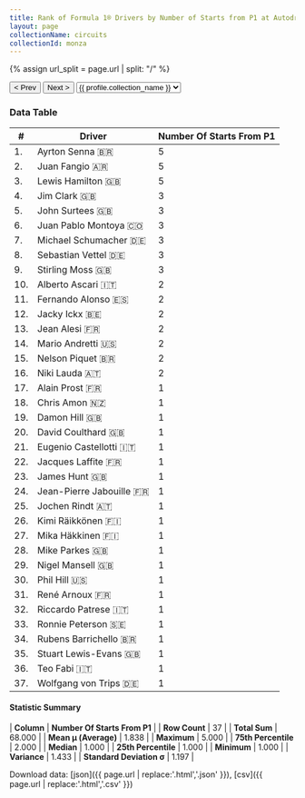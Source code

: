 ```yaml
---
title: Rank of Formula 1® Drivers by Number of Starts from P1 at Autodromo Nazionale di Monza
layout: page
collectionName: circuits
collectionId: monza
---
```


{% assign url_split = page.url | split: "/" %}
<div id="collection-navigation">
<button onclick="selector.options[selector.selectedIndex-1].value && (window.location = selector.options[selector.selectedIndex-1].value);">&lt; Prev</button>
<button onclick="selector.options[selector.selectedIndex+1].value && (window.location = selector.options[selector.selectedIndex+1].value);">Next &gt;</button>
<select id="selector" onchange="this.options[this.selectedIndex].value && (window.location = this.options[this.selectedIndex].value);">
  {% for collectionId in site.data[page.collectionName].refs %}
    {% if collectionId == page.collectionId %}
      {% assign selected = "selected" %}
    {% else %}
      {% assign selected = "" %}
    {% endif %}
    {% assign profile = site.data[page.collectionName][collectionId].profile %}
    <option value="/f1/{{ page.collectionName }}/{{ collectionId }}/{{ url_split[4] }}" {{ selected }}>{{ profile.collection_name }}</option>
  {% endfor %}
</select>
</div>

<canvas id="chart" width="400" height="180"></canvas>
<script>
var data = {
    "datasets": [
        {
            "backgroundColor": [
                "#9C8E8D",
                "#9C8E8D",
                "#9C8E8D",
                "#9C8E8D",
                "#9C8E8D",
                "#9C8E8D",
                "#9C8E8D",
                "#9C8E8D",
                "#9C8E8D",
                "#9C8E8D",
                "#9C8E8D",
                "#9C8E8D",
                "#9C8E8D",
                "#9C8E8D",
                "#9C8E8D",
                "#9C8E8D",
                "#9C8E8D",
                "#9C8E8D",
                "#9C8E8D",
                "#9C8E8D",
                "#9C8E8D",
                "#9C8E8D",
                "#9C8E8D",
                "#9C8E8D",
                "#9C8E8D",
                "#9C8E8D",
                "#9C8E8D",
                "#9C8E8D",
                "#9C8E8D",
                "#9C8E8D",
                "#9C8E8D",
                "#9C8E8D",
                "#9C8E8D",
                "#9C8E8D",
                "#9C8E8D",
                "#9C8E8D",
                "#9C8E8D"
            ],
            "borderColor": [
                "#1D181E",
                "#1D181E",
                "#1D181E",
                "#1D181E",
                "#1D181E",
                "#1D181E",
                "#1D181E",
                "#1D181E",
                "#1D181E",
                "#1D181E",
                "#1D181E",
                "#1D181E",
                "#1D181E",
                "#1D181E",
                "#1D181E",
                "#1D181E",
                "#1D181E",
                "#1D181E",
                "#1D181E",
                "#1D181E",
                "#1D181E",
                "#1D181E",
                "#1D181E",
                "#1D181E",
                "#1D181E",
                "#1D181E",
                "#1D181E",
                "#1D181E",
                "#1D181E",
                "#1D181E",
                "#1D181E",
                "#1D181E",
                "#1D181E",
                "#1D181E",
                "#1D181E",
                "#1D181E",
                "#1D181E"
            ],
            "borderWidth": 1,
            "data": [
                5.0,
                5.0,
                5.0,
                3.0,
                3.0,
                3.0,
                3.0,
                3.0,
                3.0,
                2.0,
                2.0,
                2.0,
                2.0,
                2.0,
                2.0,
                2.0,
                1.0,
                1.0,
                1.0,
                1.0,
                1.0,
                1.0,
                1.0,
                1.0,
                1.0,
                1.0,
                1.0,
                1.0,
                1.0,
                1.0,
                1.0,
                1.0,
                1.0,
                1.0,
                1.0,
                1.0,
                1.0
            ],
            "label": "Number Of Starts From P1"
        }
    ],
    "labels": [
        "Ayrton Senna",
        "Juan Fangio",
        "Lewis Hamilton",
        "Jim Clark",
        "John Surtees",
        "Juan Pablo Montoya",
        "Michael Schumacher",
        "Sebastian Vettel",
        "Stirling Moss",
        "Alberto Ascari",
        "Fernando Alonso",
        "Jacky Ickx",
        "Jean Alesi",
        "Mario Andretti",
        "Nelson Piquet",
        "Niki Lauda",
        "Alain Prost",
        "Chris Amon",
        "Damon Hill",
        "David Coulthard",
        "Eugenio Castellotti",
        "Jacques Laffite",
        "James Hunt",
        "Jean-Pierre Jabouille",
        "Jochen Rindt",
        "Kimi Räikkönen",
        "Mika Häkkinen",
        "Mike Parkes",
        "Nigel Mansell",
        "Phil Hill",
        "René Arnoux",
        "Riccardo Patrese",
        "Ronnie Peterson",
        "Rubens Barrichello",
        "Stuart Lewis-Evans",
        "Teo Fabi",
        "Wolfgang von Trips"
    ]
};
var options = {
  legend: {
    display: false
  },
  scales: {
    xAxes: [{
      ticks: {
        beginAtZero: true,
        maxRotation: 180,
        display: window.innerWidth > 800
      }
    }],
    yAxes: [{
      ticks: {
        beginAtZero: true
      }
    }]
  },
  onResize: function(chart, size) {
    chart.options.scales.xAxes[0].ticks.display = size.width > 800;
  }
};
var chart = new Chart("chart", {
    data: data,
    type: 'bar',
    options: options
});
</script>



### Data Table

| # | Driver | Number Of Starts From P1 |
|--|--|--|
| 1. | Ayrton Senna 🇧🇷 | 5 |
| 2. | Juan Fangio 🇦🇷 | 5 |
| 3. | Lewis Hamilton 🇬🇧 | 5 |
| 4. | Jim Clark 🇬🇧 | 3 |
| 5. | John Surtees 🇬🇧 | 3 |
| 6. | Juan Pablo Montoya 🇨🇴 | 3 |
| 7. | Michael Schumacher 🇩🇪 | 3 |
| 8. | Sebastian Vettel 🇩🇪 | 3 |
| 9. | Stirling Moss 🇬🇧 | 3 |
| 10. | Alberto Ascari 🇮🇹 | 2 |
| 11. | Fernando Alonso 🇪🇸 | 2 |
| 12. | Jacky Ickx 🇧🇪 | 2 |
| 13. | Jean Alesi 🇫🇷 | 2 |
| 14. | Mario Andretti 🇺🇸 | 2 |
| 15. | Nelson Piquet 🇧🇷 | 2 |
| 16. | Niki Lauda 🇦🇹 | 2 |
| 17. | Alain Prost 🇫🇷 | 1 |
| 18. | Chris Amon 🇳🇿 | 1 |
| 19. | Damon Hill 🇬🇧 | 1 |
| 20. | David Coulthard 🇬🇧 | 1 |
| 21. | Eugenio Castellotti 🇮🇹 | 1 |
| 22. | Jacques Laffite 🇫🇷 | 1 |
| 23. | James Hunt 🇬🇧 | 1 |
| 24. | Jean-Pierre Jabouille 🇫🇷 | 1 |
| 25. | Jochen Rindt 🇦🇹 | 1 |
| 26. | Kimi Räikkönen 🇫🇮 | 1 |
| 27. | Mika Häkkinen 🇫🇮 | 1 |
| 28. | Mike Parkes 🇬🇧 | 1 |
| 29. | Nigel Mansell 🇬🇧 | 1 |
| 30. | Phil Hill 🇺🇸 | 1 |
| 31. | René Arnoux 🇫🇷 | 1 |
| 32. | Riccardo Patrese 🇮🇹 | 1 |
| 33. | Ronnie Peterson 🇸🇪 | 1 |
| 34. | Rubens Barrichello 🇧🇷 | 1 |
| 35. | Stuart Lewis-Evans 🇬🇧 | 1 |
| 36. | Teo Fabi 🇮🇹 | 1 |
| 37. | Wolfgang von Trips 🇩🇪 | 1 |

#### Statistic Summary

| **Column** | **Number Of Starts From P1** |
| **Row Count** | 37 |
| **Total Sum** | 68.000 |
| **Mean μ (Average)** | 1.838 |
| **Maximum** | 5.000 |
| **75th Percentile** | 2.000 |
| **Median** | 1.000 |
| **25th Percentile** | 1.000 |
| **Minimum** | 1.000 |
| **Variance** | 1.433 |
| **Standard Deviation σ** | 1.197 |

Download data: [json]({{ page.url | replace:'.html','.json' }}), [csv]({{ page.url | replace:'.html','.csv' }})
